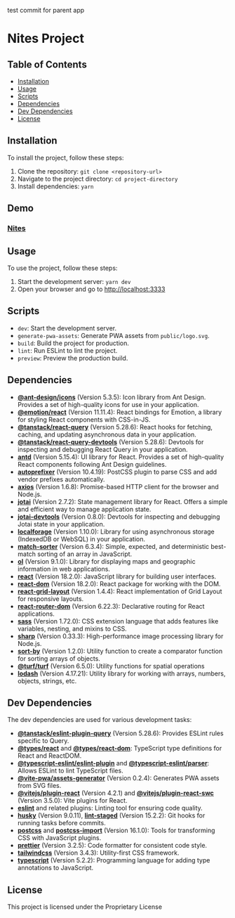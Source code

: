 test commit for parent app

# Nites Project

## Table of Contents

- [Installation](#installation)
- [Usage](#usage)
- [Scripts](#scripts)
- [Dependencies](#dependencies)
- [Dev Dependencies](#dev-dependencies)
- [License](#license)

## Installation

To install the project, follow these steps:

1. Clone the repository: `git clone <repository-url>`
2. Navigate to the project directory: `cd project-directory`
3. Install dependencies: `yarn`

## Demo

### [Nites](https://nites-app.netlify.app/)

## Usage

To use the project, follow these steps:

1. Start the development server: `yarn dev`
2. Open your browser and go to [http://localhost:3333](http://localhost:3333)

## Scripts

- `dev`: Start the development server.
- `generate-pwa-assets`: Generate PWA assets from `public/logo.svg`.
- `build`: Build the project for production.
- `lint`: Run ESLint to lint the project.
- `preview`: Preview the production build.

## Dependencies

- **[@ant-design/icons](https://ant.design/components/icon/)** (Version 5.3.5): Icon library from Ant Design. Provides a set of high-quality icons for use in your application.
- **[@emotion/react](https://emotion.sh/docs/introduction)** (Version 11.11.4): React bindings for Emotion, a library for styling React components with CSS-in-JS.
- **[@tanstack/react-query](https://react-query.tanstack.com/)** (Version 5.28.6): React hooks for fetching, caching, and updating asynchronous data in your application.
- **[@tanstack/react-query-devtools](https://react-query.tanstack.com/)** (Version 5.28.6): Devtools for inspecting and debugging React Query in your application.
- **[antd](https://ant.design/)** (Version 5.15.4): UI library for React. Provides a set of high-quality React components following Ant Design guidelines.
- **[autoprefixer](https://github.com/postcss/autoprefixer)** (Version 10.4.19): PostCSS plugin to parse CSS and add vendor prefixes automatically.
- **[axios](https://axios-http.com/docs/intro)** (Version 1.6.8): Promise-based HTTP client for the browser and Node.js.
- **[jotai](https://github.com/pmndrs/jotai)** (Version 2.7.2): State management library for React. Offers a simple and efficient way to manage application state.
- **[jotai-devtools](https://github.com/pmndrs/jotai)** (Version 0.8.0): Devtools for inspecting and debugging Jotai state in your application.
- **[localforage](https://localforage.github.io/localForage/)** (Version 1.10.0): Library for using asynchronous storage (IndexedDB or WebSQL) in your application.
- **[match-sorter](https://github.com/kentcdodds/match-sorter)** (Version 6.3.4): Simple, expected, and deterministic best-match sorting of an array in JavaScript.
- **[ol](https://openlayers.org/)** (Version 9.1.0): Library for displaying maps and geographic information in web applications.
- **[react](https://reactjs.org/)** (Version 18.2.0): JavaScript library for building user interfaces.
- **[react-dom](https://reactjs.org/docs/react-dom.html)** (Version 18.2.0): React package for working with the DOM.
- **[react-grid-layout](https://github.com/react-grid-layout/react-grid-layout)** (Version 1.4.4): React implementation of Grid Layout for responsive layouts.
- **[react-router-dom](https://reactrouter.com/web/guides/quick-start)** (Version 6.22.3): Declarative routing for React applications.
- **[sass](https://sass-lang.com/)** (Version 1.72.0): CSS extension language that adds features like variables, nesting, and mixins to CSS.
- **[sharp](https://sharp.pixelplumbing.com/)** (Version 0.33.3): High-performance image processing library for Node.js.
- **[sort-by](https://github.com/kvnneff/sort-by)** (Version 1.2.0): Utility function to create a comparator function for sorting arrays of objects.
- **[@turf/turf](https://github.com/Turfjs/turf)** (Version 6.5.0): Utility functions for spatial operations
- **[lodash](https://github.com/lodash/lodash)** (Version 4.17.21): Utility library for working with arrays, numbers, objects, strings, etc.

## Dev Dependencies

The dev dependencies are used for various development tasks:

- **[@tanstack/eslint-plugin-query](https://github.com/tannerlinsley/eslint-plugin-query)** (Version 5.28.6): Provides ESLint rules specific to Query.
- **[@types/react](https://www.npmjs.com/package/@types/react)** and **[@types/react-dom](https://www.npmjs.com/package/@types/react-dom)**: TypeScript type definitions for React and ReactDOM.
- **[@typescript-eslint/eslint-plugin](https://www.npmjs.com/package/@typescript-eslint/eslint-plugin)** and **[@typescript-eslint/parser](https://www.npmjs.com/package/@typescript-eslint/parser)**: Allows ESLint to lint TypeScript files.
- **[@vite-pwa/assets-generator](https://github.com/brunomacedo/vite-plugin-pwa#readme)** (Version 0.2.4): Generates PWA assets from SVG files.
- **[@vitejs/plugin-react](https://github.com/vitejs/vite/tree/main/packages/plugin-react)** (Version 4.2.1) and **[@vitejs/plugin-react-swc](https://github.com/vitejs/vite/tree/main/packages/plugin-react-swc)** (Version 3.5.0): Vite plugins for React.
- **[eslint](https://eslint.org/)** and related plugins: Linting tool for ensuring code quality.
- **[husky](https://typicode.github.io/husky/#/)** (Version 9.0.11), **[lint-staged](https://github.com/okonet/lint-staged)** (Version 15.2.2): Git hooks for running tasks before commits.
- **[postcss](https://postcss.org/)** and **[postcss-import](https://github.com/postcss/postcss-import)** (Version 16.1.0): Tools for transforming CSS with JavaScript plugins.
- **[prettier](https://prettier.io/)** (Version 3.2.5): Code formatter for consistent code style.
- **[tailwindcss](https://tailwindcss.com/)** (Version 3.4.3): Utility-first CSS framework.
- **[typescript](https://www.typescriptlang.org/)** (Version 5.2.2): Programming language for adding type annotations to JavaScript.

## License

This project is licensed under the Proprietary License
